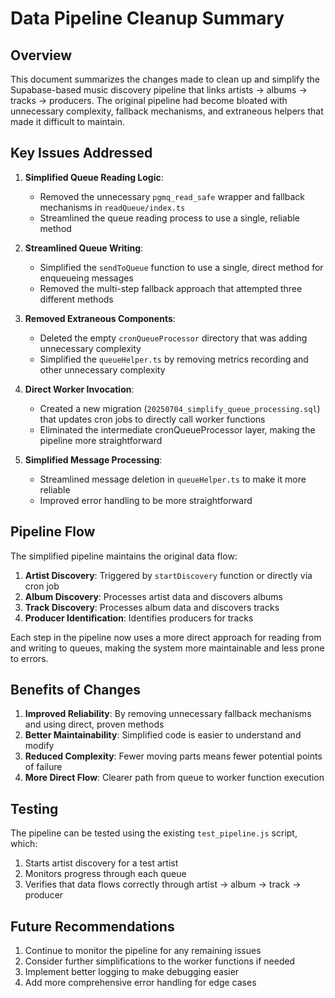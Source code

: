 # Data Pipeline Cleanup Summary

## Overview

This document summarizes the changes made to clean up and simplify the Supabase-based music discovery pipeline that links artists → albums → tracks → producers. The original pipeline had become bloated with unnecessary complexity, fallback mechanisms, and extraneous helpers that made it difficult to maintain.

## Key Issues Addressed

1. **Simplified Queue Reading Logic**: 
   - Removed the unnecessary `pgmq_read_safe` wrapper and fallback mechanisms in `readQueue/index.ts`
   - Streamlined the queue reading process to use a single, reliable method

2. **Streamlined Queue Writing**:
   - Simplified the `sendToQueue` function to use a single, direct method for enqueueing messages
   - Removed the multi-step fallback approach that attempted three different methods

3. **Removed Extraneous Components**:
   - Deleted the empty `cronQueueProcessor` directory that was adding unnecessary complexity
   - Simplified the `queueHelper.ts` by removing metrics recording and other unnecessary complexity

4. **Direct Worker Invocation**:
   - Created a new migration (`20250704_simplify_queue_processing.sql`) that updates cron jobs to directly call worker functions
   - Eliminated the intermediate cronQueueProcessor layer, making the pipeline more straightforward

5. **Simplified Message Processing**:
   - Streamlined message deletion in `queueHelper.ts` to make it more reliable
   - Improved error handling to be more straightforward

## Pipeline Flow

The simplified pipeline maintains the original data flow:

1. **Artist Discovery**: Triggered by `startDiscovery` function or directly via cron job
2. **Album Discovery**: Processes artist data and discovers albums
3. **Track Discovery**: Processes album data and discovers tracks
4. **Producer Identification**: Identifies producers for tracks

Each step in the pipeline now uses a more direct approach for reading from and writing to queues, making the system more maintainable and less prone to errors.

## Benefits of Changes

1. **Improved Reliability**: By removing unnecessary fallback mechanisms and using direct, proven methods
2. **Better Maintainability**: Simplified code is easier to understand and modify
3. **Reduced Complexity**: Fewer moving parts means fewer potential points of failure
4. **More Direct Flow**: Clearer path from queue to worker function execution

## Testing

The pipeline can be tested using the existing `test_pipeline.js` script, which:
1. Starts artist discovery for a test artist
2. Monitors progress through each queue
3. Verifies that data flows correctly through artist → album → track → producer

## Future Recommendations

1. Continue to monitor the pipeline for any remaining issues
2. Consider further simplifications to the worker functions if needed
3. Implement better logging to make debugging easier
4. Add more comprehensive error handling for edge cases
